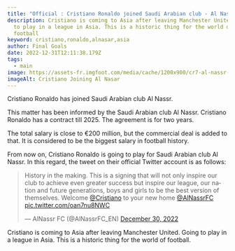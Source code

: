 ```yaml
---
title: "Official : Cristiano Ronaldo joined Saudi Arabian club - Al Nassr"
description: Cristiano is coming to Asia after leaving Manchester United. Going
  to play in a league in Asia. This is a historic thing for the world of
  football
keyword: cristiano,ronaldo,alnasar,asia
author: Final Goals
date: 2022-12-31T12:11:38.179Z
tags:
  - main
image: https://assets-fr.imgfoot.com/media/cache/1200x900/cr7-al-nassr-img1.jpg
imageAlt: Cristiano Joining Al Nasar
---
```

Cristiano Ronaldo has joined Saudi Arabian club Al Nassr.

This matter has been informed by the Saudi Arabian club Al Nassr. Cristiano Ronaldo has a contract till 2025. The agreement is for two years.

The total salary is close to €200 million, but the commercial deal is added to that. It is considered to be the biggest salary in football history.

From now on, Cristiano Ronaldo is going to play for Saudi Arabian club Al Nassr. In this regard, the tweet on their official Twitter account is as follows:

<blockquote class="twitter-tweet"><p lang="en" dir="ltr">History in the making. This is a signing that will not only inspire our club to achieve even greater success but inspire our league, our nation and future generations, boys and girls to be the best version of themselves. Welcome <a href="https://twitter.com/Cristiano?ref_src=twsrc%5Etfw">@Cristiano</a> to your new home <a href="https://twitter.com/AlNassrFC?ref_src=twsrc%5Etfw">@AlNassrFC</a> <a href="https://t.co/oan7nu8NWC">pic.twitter.com/oan7nu8NWC</a></p>&mdash; AlNassr FC (@AlNassrFC_EN) <a href="https://twitter.com/AlNassrFC_EN/status/1608935670520909825?ref_src=twsrc%5Etfw">December 30, 2022</a></blockquote> <script async src="https://platform.twitter.com/widgets.js" charset="utf-8"></script>

Cristiano is coming to Asia after leaving Manchester United. Going to play in a league in Asia. This is a historic thing for the world of football.